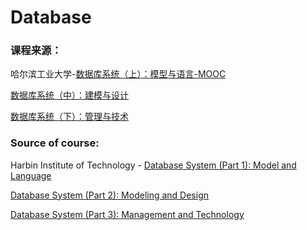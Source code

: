 # Database

### 课程来源：
哈尔滨工业大学-[数据库系统（上）：模型与语言-MOOC](https://www.icourse163.org/course/HIT-1001516002?tid=1450161445)

[数据库系统（中）：建模与设计](https://www.icourse163.org/course/HIT-1001554030?tid=1450163448)

[数据库系统（下）：管理与技术](https://www.icourse163.org/course/HIT-1001578001?tid=1450207445) 

### Source of course:
Harbin Institute of Technology - [Database System (Part 1): Model and Language](https://www.icourse163.org/course/HIT-1001516002?tid=1450161445)

[Database System (Part 2): Modeling and Design](https://www.icourse163.org/course/HIT-1001554030?tid=1450163448)

[Database System (Part 3): Management and Technology](https://www.icourse163.org/course/HIT-1001578001?tid=1450207445)